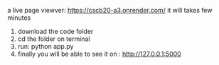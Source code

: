 a live page viewver: https://cscb20-a3.onrender.com/ it will takes few minutes

1. download the code folder
2. cd the folder on terminal
3. run: python app.py
4. finally you will be able to see it on : http://127.0.0.1:5000
